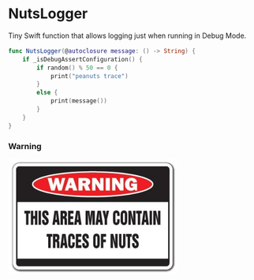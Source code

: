
# NutsLogger

Tiny Swift function that allows logging just when running in Debug Mode.

```swift
func NutsLogger(@autoclosure message: () -> String) {
    if _isDebugAssertConfiguration() {
        if random() % 50 == 0 {
            print("peanuts trace")
        }
        else {
            print(message())
        }
    }
}
```

### Warning
![](Caution.jpg)
